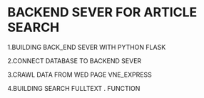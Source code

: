 # BACKEND SEVER FOR ARTICLE SEARCH






1.BUILDING BACK_END SEVER WITH PYTHON FLASK

2.CONNECT DATABASE TO BACKEND SEVER

3.CRAWL DATA FROM WED PAGE VNE_EXPRESS

4.BUILDING SEARCH FULLTEXT . FUNCTION
